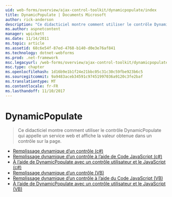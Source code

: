 ```yaml
---
uid: web-forms/overview/ajax-control-toolkit/dynamicpopulate/index
title: DynamicPopulate | Documents Microsoft
author: rick-anderson
description: "Ce didacticiel montre comment utiliser le contrôle DynamicPopulate qui appelle un service web et affiche la valeur obtenue dans un contrôle sur la page."
ms.author: aspnetcontent
manager: wpickett
ms.date: 11/14/2011
ms.topic: article
ms.assetid: 68c6e54f-87ed-4768-b140-d0e3e76af841
ms.technology: dotnet-webforms
ms.prod: .net-framework
msc.legacyurl: /web-forms/overview/ajax-control-toolkit/dynamicpopulate
msc.type: chapter
ms.openlocfilehash: 1d16b9e1b1f24e21bbc05c31c30c59fbe923b6c5
ms.sourcegitcommit: 9a9483aceb34591c97451997036a9120c3fe2baf
ms.translationtype: MT
ms.contentlocale: fr-FR
ms.lasthandoff: 11/10/2017
---
```

<a name="dynamicpopulate"></a>DynamicPopulate
====================
> Ce didacticiel montre comment utiliser le contrôle DynamicPopulate qui appelle un service web et affiche la valeur obtenue dans un contrôle sur la page.


- [Remplissage dynamique d’un contrôle (c#)](dynamically-populating-a-control-cs.md)
- [Remplissage dynamique d’un contrôle à l’aide de Code JavaScript (c#)](dynamically-populating-a-control-using-javascript-code-cs.md)
- [À l’aide de DynamicPopulate avec un contrôle utilisateur et le JavaScript (c#)](using-dynamicpopulate-with-a-user-control-and-javascript-cs.md)
- [Remplissage dynamique d’un contrôle (VB)](dynamically-populating-a-control-vb.md)
- [Remplissage dynamique d’un contrôle à l’aide du Code JavaScript (VB)](dynamically-populating-a-control-using-javascript-code-vb.md)
- [À l’aide de DynamicPopulate avec un contrôle utilisateur et le JavaScript (VB)](using-dynamicpopulate-with-a-user-control-and-javascript-vb.md)
